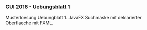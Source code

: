 ### GUI 2016 - Uebungsblatt 1

Musterloesung Uebungblatt 1. JavaFX Suchmaske mit deklarierter Oberflaeche mit 
FXML.
 

